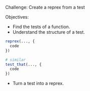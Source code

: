 Challenge: Create a reprex from a test

Objectives:

* Find the tests of a function.
* Understand the structure of a test.    
```r
reprex(..., {
  code
})

# similar
test_that(..., {
  code
})
```
* Turn a test into a reprex. 


